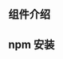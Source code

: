 <script setup>
import installReduce from "./install.vue"
import codeContainer from "../public/showCode/index.vue"
</script>

## 组件介绍

<install-reduce></install-reduce>

## npm 安装

<code-container text="npm install xj_component"></code-container>
